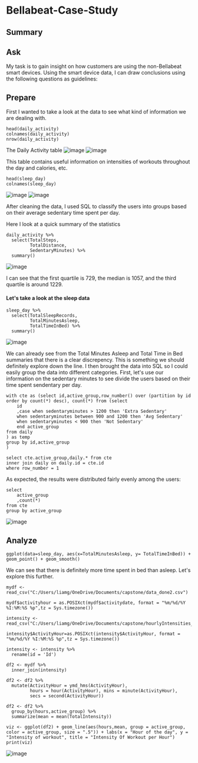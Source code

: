 # Bellabeat-Case-Study

## Summary

## Ask
My task is to gain insight on how customers are using the non-Bellabeat smart devices. Using the smart device data, I can draw conclusions using the following questions as guidelines:


## Prepare
First I wanted to take a look at the data to see what kind of information we are dealing with. 
```
head(daily_activity)
colnames(daily_activity)
nrow(daily_activity)
```
The Daily Activity table
![image](https://github.com/liamgrankin/Bellabeat-Case-Study/assets/54017776/6ab62f44-2b6d-44aa-ac60-d90b615e6537)
![image](https://github.com/liamgrankin/Bellabeat-Case-Study/assets/54017776/10bd7bb1-d7aa-4787-b73e-ee0649db2ec7)

This table contains useful information on intensities of workouts throughout the day and calories, etc.

```
head(sleep_day)
colnames(sleep_day)

```
![image](https://github.com/liamgrankin/Bellabeat-Case-Study/assets/54017776/f312173f-2f52-4ecb-898f-f907f0797b4a)
![image](https://github.com/liamgrankin/Bellabeat-Case-Study/assets/54017776/9f05e0f1-570e-4ef3-800d-9d4a1c38a1a1)


After cleaning the data, I used SQL to classify the users into groups based on their average sedentary time spent per day. 

Here I look at a quick summary of the statistics 

```
daily_activity %>%  
  select(TotalSteps,
         TotalDistance,
         SedentaryMinutes) %>%
  summary()
```
![image](https://github.com/liamgrankin/Bellabeat-Case-Study/assets/54017776/8d68b98d-a789-414f-9e7a-384e32a00fa2)


I can see that the first quartile is 729, the median is 1057, and the third quartile is around 1229. 

#### Let's take a look at the sleep data
```
sleep_day %>%  
  select(TotalSleepRecords,
         TotalMinutesAsleep,
         TotalTimeInBed) %>%
  summary()
```
![image](https://github.com/liamgrankin/Bellabeat-Case-Study/assets/54017776/2f864dd7-09f8-4edf-bfb8-399cfb5b8586)

We can already see from the Total Minutes Asleep and Total Time in Bed summaries that there is a clear discrepency. This is something we should definitely explore down the line. 
I then brought the data into SQL so I could easily group the data into different categories. First, let's use our information on the sedentary minutes to see divide the users based on their time spent sendentary per day.
```
with cte as (select id,active_group,row_number() over (partition by id order by count(*) desc), count(*) from (select
	id
	,case when sedentaryminutes > 1200 then 'Extra Sedentary'
	when sedentaryminutes between 900 and 1200 then 'Avg Sedentary'
	when sedentaryminutes < 900 then 'Not Sedentary'
	end active_group
from daily
) as temp
group by id,active_group
)

select cte.active_group,daily.* from cte 
inner join daily on daily.id = cte.id
where row_number = 1
```
As expected, the results were distributed fairly evenly among the users:
```
select 
	active_group
	,count(*) 
from cte
group by active_group
```
![image](https://github.com/liamgrankin/Bellabeat-Case-Study/assets/54017776/5a70a22b-5ead-4595-9c76-5d382d6cbfcb)

## Analyze
```
ggplot(data=sleep_day, aes(x=TotalMinutesAsleep, y= TotalTimeInBed)) + geom_point() + geom_smooth()
```
We can see that there is definitely more time spent in bed than asleep. Let's explore this further.


```
mydf <- read_csv("C:/Users/liamg/OneDrive/Documents/capstone/data_done2.csv")

mydf$activityhour = as.POSIXct(mydf$activitydate, format = "%m/%d/%Y %I:%M:%S %p",tz = Sys.timezone())

intensity <- read_csv("C:/Users/liamg/OneDrive/Documents/capstone/hourlyIntensities_merged.csv")

intensity$ActivityHour=as.POSIXct(intensity$ActivityHour, format = "%m/%d/%Y %I:%M:%S %p",tz = Sys.timezone())

intensity <- intensity %>% 
  rename(id = 'Id')

df2 <- mydf %>% 
  inner_join(intensity)

df2 <- df2 %>% 
  mutate(ActivityHour = ymd_hms(ActivityHour),
         hours = hour(ActivityHour), mins = minute(ActivityHour),
         secs = second(ActivityHour))

df2 <- df2 %>% 
  group_by(hours,active_group) %>% 
  summarize(mean = mean(TotalIntensity))

viz <- ggplot(df2) + geom_line(aes(hours,mean, group = active_group, color = active_group, size = ".5")) + labs(x = "Hour of the day", y = "Intensity of workout", title = "Intensity Of Workout per Hour")
print(viz)
```
![image](https://github.com/liamgrankin/Bellabeat-Case-Study/assets/54017776/dd76beb5-34bc-4ef4-b29c-f8c5e904d6ce)
